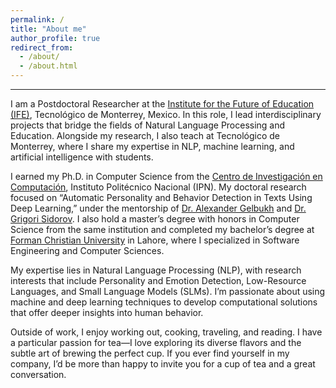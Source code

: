 ```yaml
---
permalink: /
title: "About me"
author_profile: true
redirect_from: 
  - /about/
  - /about.html
---
```


---

I am a Postdoctoral Researcher at the [Institute for the Future of Education (IFE)](https://tec.mx/en/ife), Tecnológico de Monterrey, Mexico. In this role, I lead interdisciplinary projects that bridge the fields of Natural Language Processing and Education. Alongside my research, I also teach at Tecnológico de Monterrey, where I share my expertise in NLP, machine learning, and artificial intelligence with students.

I earned my Ph.D. in Computer Science from the [Centro de Investigación en Computación](http://www.cic.ipn.mx/index.php/es/), Instituto Politécnico Nacional (IPN). My doctoral research focused on “Automatic Personality and Behavior Detection in Texts Using Deep Learning,” under the mentorship of [Dr. Alexander Gelbukh](https://www.gelbukh.com/) and [Dr. Grigori Sidorov](http://www.cic.ipn.mx/~sidorov/). I also hold a master’s degree with honors in Computer Science from the same institution and completed my bachelor’s degree at [Forman Christian University](https://www.fccollege.edu.pk/) in Lahore, where I specialized in Software Engineering and Computer Sciences.

My expertise lies in Natural Language Processing (NLP), with research interests that include Personality and Emotion Detection, Low-Resource Languages, and Small Language Models (SLMs). I’m passionate about using machine and deep learning techniques to develop computational solutions that offer deeper insights into human behavior.

Outside of work, I enjoy working out, cooking, traveling, and reading. I have a particular passion for tea—I love exploring its diverse flavors and the subtle art of brewing the perfect cup. If you ever find yourself in my company, I’d be more than happy to invite you for a cup of tea and a great conversation.


